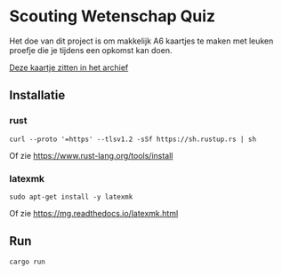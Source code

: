 # Scouting Wetenschap Quiz

Het doe van dit project is om makkelijk A6 kaartjes
te maken met leuken proefje die je tijdens een opkomst
kan doen.

[Deze kaartje zitten in het archief](./vragen/index.md)

## Installatie

### rust
```shell
curl --proto '=https' --tlsv1.2 -sSf https://sh.rustup.rs | sh
```

 Of zie https://www.rust-lang.org/tools/install
 

### latexmk

```shell
sudo apt-get install -y latexmk
```

Of zie https://mg.readthedocs.io/latexmk.html

## Run
```shell
cargo run
```